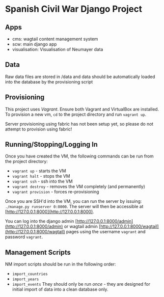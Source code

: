 # Spanish Civil War Django Project

## Apps
* cms: wagtail content management system
* scw: main django app
* visualisation: Visualisation of Neumayer data

## Data
Raw data files are stored in /data and data should be automatically loaded
into the database by the provisioning script

## Provisioning
This project uses *Vagrant*. Ensure both Vagrant and VirtualBox are installed.
To provision a new vm, `cd` to the project directory and run `vagrant up`.

Server provisioning using fabric has not been setup yet, so please do not
attempt to provision using fabric!

## Running/Stopping/Logging In
Once you have created the VM, the following commands can be run from the
project directory:
* `vagrant up` - starts the VM
* `vagrant halt` - stops the VM
* `vagrant ssh` - ssh into the VM
* `vagrant destroy` - removes the VM completely (and permanently)
* `vagrant provision` - forces re-provisioning

Once you are SSH'd into the VM, you can run the server by issuing:
`./manage.py runserver 0:8000`. The server will then be accessible at
[http://127.0.0.1:8000](http://127.0.0.1:8000).

You can log into the django admin [http://127.0.0.1:8000/admin](http://127.0.0.1:8000/admin)
or wagtail admin [http://127.0.0.1:8000/wagtail](http://127.0.0.1:8000/wagtail) pages
using the username `vagrant` and password `vagrant`.

## Management Scripts
NM import scripts should be run in the following order:
* `import_countries`
* `import_years`
* `import_events`
They should only be run *once* - they are designed for initial import of data into
a clean database only.
